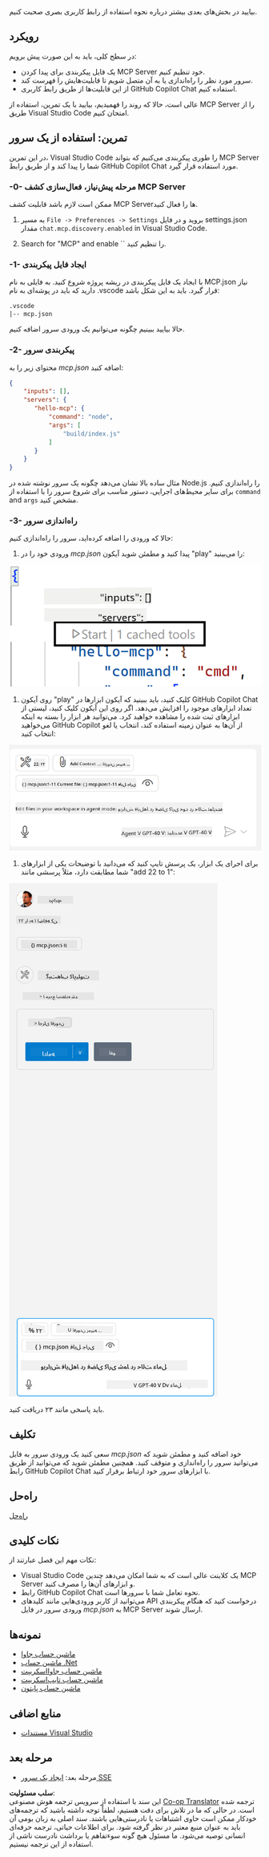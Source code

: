 <!--
CO_OP_TRANSLATOR_METADATA:
{
  "original_hash": "0eb9557780cd0a2551cdb8a16c886b51",
  "translation_date": "2025-06-17T15:15:57+00:00",
  "source_file": "03-GettingStarted/04-vscode/README.md",
  "language_code": "fa"
}
-->
بیایید در بخش‌های بعدی بیشتر درباره نحوه استفاده از رابط کاربری بصری صحبت کنیم.

## رویکرد

در سطح کلی، باید به این صورت پیش برویم:

- یک فایل پیکربندی برای پیدا کردن MCP Server خود تنظیم کنیم.
- سرور مورد نظر را راه‌اندازی یا به آن متصل شویم تا قابلیت‌هایش را فهرست کند.
- از این قابلیت‌ها از طریق رابط کاربری GitHub Copilot Chat استفاده کنیم.

عالی است، حالا که روند را فهمیدیم، بیایید با یک تمرین، استفاده از MCP Server را از طریق Visual Studio Code امتحان کنیم.

## تمرین: استفاده از یک سرور

در این تمرین، Visual Studio Code را طوری پیکربندی می‌کنیم که بتواند MCP Server شما را پیدا کند و از طریق رابط GitHub Copilot Chat مورد استفاده قرار گیرد.

### -0- مرحله پیش‌نیاز، فعال‌سازی کشف MCP Server

ممکن است لازم باشد قابلیت کشف MCP Serverها را فعال کنید.

1. به مسیر `File -> Preferences -> Settings` بروید و در فایل settings.json مقدار `chat.mcp.discovery.enabled` in Visual Studio Code.

1. Search for "MCP" and enable `` را تنظیم کنید.

### -1- ایجاد فایل پیکربندی

با ایجاد یک فایل پیکربندی در ریشه پروژه شروع کنید. به فایلی به نام MCP.json نیاز دارید که باید در پوشه‌ای به نام .vscode قرار گیرد. باید به این شکل باشد:

```text
.vscode
|-- mcp.json
```

حالا بیایید ببینیم چگونه می‌توانیم یک ورودی سرور اضافه کنیم.

### -2- پیکربندی سرور

محتوای زیر را به *mcp.json* اضافه کنید:

```json
{
    "inputs": [],
    "servers": {
       "hello-mcp": {
           "command": "node",
           "args": [
               "build/index.js"
           ]
       }
    }
}
```

مثال ساده بالا نشان می‌دهد چگونه یک سرور نوشته شده در Node.js را راه‌اندازی کنیم. برای سایر محیط‌های اجرایی، دستور مناسب برای شروع سرور را با استفاده از `command` and `args` مشخص کنید.

### -3- راه‌اندازی سرور

حالا که ورودی را اضافه کرده‌اید، سرور را راه‌اندازی کنیم:

1. ورودی خود را در *mcp.json* پیدا کنید و مطمئن شوید آیکون "play" را می‌بینید:

  ![شروع سرور در Visual Studio Code](../../../../translated_images/vscode-start-server.8e3c986612e3555de47e5b1e37b2f3020457eeb6a206568570fd74a17e3796ad.fa.png)  

1. روی آیکون "play" کلیک کنید، باید ببینید که آیکون ابزارها در GitHub Copilot Chat تعداد ابزارهای موجود را افزایش می‌دهد. اگر روی این آیکون کلیک کنید، لیستی از ابزارهای ثبت شده را مشاهده خواهید کرد. می‌توانید هر ابزار را بسته به اینکه می‌خواهید GitHub Copilot از آن‌ها به عنوان زمینه استفاده کند، انتخاب یا لغو انتخاب کنید:

  ![شروع سرور در Visual Studio Code](../../../../translated_images/vscode-tool.0b3bbea2fb7d8c26ddf573cad15ef654e55302a323267d8ee6bd742fe7df7fed.fa.png)

1. برای اجرای یک ابزار، یک پرسش تایپ کنید که می‌دانید با توضیحات یکی از ابزارهای شما مطابقت دارد، مثلاً پرسشی مانند "add 22 to 1":

  ![اجرای ابزار از GitHub Copilot](../../../../translated_images/vscode-agent.d5a0e0b897331060518fe3f13907677ef52b879db98c64d68a38338608f3751e.fa.png)

  باید پاسخی مانند ۲۳ دریافت کنید.

## تکلیف

سعی کنید یک ورودی سرور به فایل *mcp.json* خود اضافه کنید و مطمئن شوید که می‌توانید سرور را راه‌اندازی و متوقف کنید. همچنین مطمئن شوید که می‌توانید از طریق رابط GitHub Copilot Chat با ابزارهای سرور خود ارتباط برقرار کنید.

## راه‌حل

[راه‌حل](./solution/README.md)

## نکات کلیدی

نکات مهم این فصل عبارتند از:

- Visual Studio Code یک کلاینت عالی است که به شما امکان می‌دهد چندین MCP Server و ابزارهای آن‌ها را مصرف کنید.
- رابط GitHub Copilot Chat نحوه تعامل شما با سرورها است.
- می‌توانید از کاربر ورودی‌هایی مانند کلیدهای API درخواست کنید که هنگام پیکربندی ورودی سرور در فایل *mcp.json* به MCP Server ارسال شوند.

## نمونه‌ها

- [ماشین حساب جاوا](../samples/java/calculator/README.md)
- [ماشین حساب .Net](../../../../03-GettingStarted/samples/csharp)
- [ماشین حساب جاوااسکریپت](../samples/javascript/README.md)
- [ماشین حساب تایپ‌اسکریپت](../samples/typescript/README.md)
- [ماشین حساب پایتون](../../../../03-GettingStarted/samples/python)

## منابع اضافی

- [مستندات Visual Studio](https://code.visualstudio.com/docs/copilot/chat/mcp-servers)

## مرحله بعد

- مرحله بعد: [ایجاد یک سرور SSE](/03-GettingStarted/05-sse-server/README.md)

**سلب مسئولیت**:  
این سند با استفاده از سرویس ترجمه هوش مصنوعی [Co-op Translator](https://github.com/Azure/co-op-translator) ترجمه شده است. در حالی که ما در تلاش برای دقت هستیم، لطفاً توجه داشته باشید که ترجمه‌های خودکار ممکن است حاوی اشتباهات یا نادرستی‌هایی باشند. سند اصلی به زبان بومی آن باید به عنوان منبع معتبر در نظر گرفته شود. برای اطلاعات حیاتی، ترجمه حرفه‌ای انسانی توصیه می‌شود. ما مسئول هیچ گونه سوءتفاهم یا برداشت نادرست ناشی از استفاده از این ترجمه نیستیم.